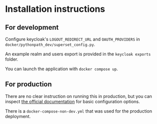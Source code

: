 # Installation instructions

## For development

Configure keycloak's `LOGOUT_REDIRECT_URL` and `OAUTH_PROVIDERS` in `docker/pythonpath_dev/superset_config.py`.

An example realm and users export is provided in the `keycloak exports` folder.

You can launch the application with `docker compose up`.

## For production

There are no clear instruction on running this in production, but you can inspect [the official documentation](https://superset.apache.org/docs/configuration/configuring-superset/) for basic configuration options.

There is a `docker-compose-non-dev.yml` that was used for the production deployment.
